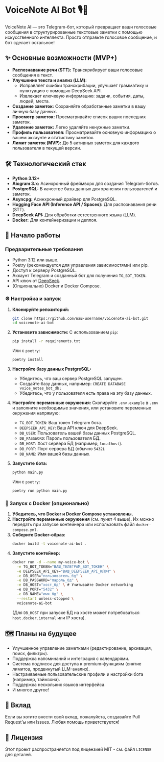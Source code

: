 # VoiceNote AI Bot 🎙️📝

VoiceNote AI — это Telegram-бот, который превращает ваши голосовые сообщения в структурированные текстовые заметки с помощью искусственного интеллекта. Просто отправьте голосовое сообщение, и бот сделает остальное!

## ✨ Основные возможности (MVP+)

*   **Распознавание речи (STT):** Транскрибирует ваши голосовые сообщения в текст.
*   **Улучшение текста и анализ (LLM):**
    *   Исправляет ошибки транскрибации, улучшает грамматику и пунктуацию с помощью DeepSeek API.
    *   Извлекает ключевую информацию: задачи, события, даты, людей, места.
*   **Создание заметок:** Сохраняйте обработанные заметки в вашу личную базу данных.
*   **Просмотр заметок:** Просматривайте список ваших последних заметок.
*   **Удаление заметок:** Легко удаляйте ненужные заметки.
*   **Профиль пользователя:** Просматривайте основную информацию о вашем аккаунте и статистику заметок.
*   **Лимит заметок (MVP):** До 5 активных заметок для каждого пользователя в текущей версии.

## 🛠️ Технологический стек

*   **Python 3.12+**
*   **Aiogram 3.x:** Асинхронный фреймворк для создания Telegram-ботов.
*   **PostgreSQL:** В качестве базы данных для хранения пользователей и заметок.
*   **Asyncpg:** Асинхронный драйвер для PostgreSQL.
*   **Hugging Face API (Inference API / Spaces):** Для распознавания речи (STT).
*   **DeepSeek API:** Для обработки естественного языка (LLM).
*   **Docker:** Для контейнеризации и деплоя.

## 🚀 Начало работы

### Предварительные требования

*   Python 3.12 или выше.
*   Poetry (рекомендуется для управления зависимостями) или pip.
*   Доступ к серверу PostgreSQL.
*   Аккаунт Telegram и созданный бот для получения `TG_BOT_TOKEN`.
*   API ключ от [DeepSeek](https://platform.deepseek.com/).
*   (Опционально) Docker и Docker Compose.

### ⚙️ Настройка и запуск

1.  **Клонируйте репозиторий:**
    ```bash
    git clone https://github.com/ваш-username/voicenote-ai-bot.git
    cd voicenote-ai-bot
    ```

2.  **Установите зависимости:**
    С использованием `pip`:
    ```bash
    pip install -r requirements.txt
    ```
    Или с `poetry`:
    ```bash
    poetry install
    ```

3.  **Настройте базу данных PostgreSQL:**
    *   Убедитесь, что ваш сервер PostgreSQL запущен.
    *   Создайте базу данных, например: `CREATE DATABASE voice_notes_bot_db;`
    *   Убедитесь, что у пользователя есть права на эту базу данных.

4.  **Настройте переменные окружения:**
    Скопируйте `.env.example` в `.env` и заполните необходимые значения, или установите переменные окружения напрямую:
    *   `TG_BOT_TOKEN`: Ваш токен Telegram бота.
    *   `DEEPSEEK_API_KEY`: Ваш API ключ для DeepSeek.
    *   `DB_USER`: Пользователь вашей базы данных PostgreSQL.
    *   `DB_PASSWORD`: Пароль пользователя БД.
    *   `DB_HOST`: Хост сервера БД (например, `localhost`).
    *   `DB_PORT`: Порт сервера БД (обычно `5432`).
    *   `DB_NAME`: Имя вашей базы данных.

5.  **Запустите бота:**
    ```bash
    python main.py
    ```
    Или с `poetry`:
    ```bash
    poetry run python main.py
    ```

### 🐳 Запуск с Docker (опционально)

1.  **Убедитесь, что Docker и Docker Compose установлены.**
2.  **Настройте переменные окружения** (см. пункт 4 выше). Их можно передать при запуске контейнера или использовать файл `docker-compose.yml`.
3.  **Соберите Docker-образ:**
    ```bash
    docker build -t voicenote-ai-bot .
    ```
4.  **Запустите контейнер:**
    ```bash
    docker run -d --name my-voice-bot \
      -e TG_BOT_TOKEN="ВАШ_ТЕЛЕГРАМ_БОТ_ТОКЕН" \
      -e DEEPSEEK_API_KEY="ВАШ_DEEPSEEK_API_КЛЮЧ" \
      -e DB_USER="пользователь_бд" \
      -e DB_PASSWORD="пароль_бд" \
      -e DB_HOST="хост_бд" \ # Учитывайте Docker networking
      -e DB_PORT="5432" \
      -e DB_NAME="имя_бд" \
      --restart unless-stopped \
      voicenote-ai-bot
    ```
    (Для `DB_HOST` при запуске БД на хосте может потребоваться `host.docker.internal` или IP хоста).

## 🗺️ Планы на будущее

*   Улучшенное управление заметками (редактирование, архивация, поиск, фильтры).
*   Поддержка напоминаний и интеграция с календарями.
*   Система подписок для доступа к premium-функциям (снятие лимитов, продвинутый LLM-анализ).
*   Настраиваемые пользовательские профили и настройки бота (например, таймзона).
*   Поддержка нескольких языков интерфейса.
*   И многое другое!

## 🤝 Вклад

Если вы хотите внести свой вклад, пожалуйста, создавайте Pull Request'ы или Issues. Любая помощь приветствуется!

## 📝 Лицензия

Этот проект распространяется под лицензией MIT - см. файл `LICENSE` для деталей.